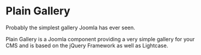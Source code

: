 Plain Gallery
======

Probably the simplest gallery Joomla has ever seen.

Plain Gallery is a Joomla component providing a very simple gallery for your CMS and is based on the jQuery Framework as well as Lightcase.
